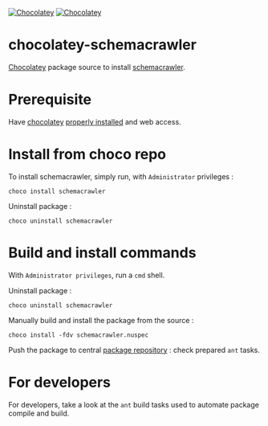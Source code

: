[![Chocolatey](https://img.shields.io/chocolatey/v/schemacrawler.svg)](https://chocolatey.org/packages/schemacrawler)
[![Chocolatey](https://img.shields.io/chocolatey/dt/schemacrawler.svg)](https://chocolatey.org/packages/schemacrawler)


# chocolatey-schemacrawler

[Chocolatey](https://chocolatey.org)  package source to install [schemacrawler](http://www.schemacrawler.com/).

# Prerequisite

Have [chocolatey](https://chocolatey.org/) [properly installed](https://chocolatey.org/install) and web access.


# Install from choco repo

To install schemacrawler, simply run, with ```Administrator``` privileges :

```
choco install schemacrawler
```

Uninstall package :

```
choco uninstall schemacrawler
```




# Build and install commands

With ```Administrator privileges```, run a ```cmd``` shell.

Uninstall package :

```
choco uninstall schemacrawler
```

Manually build and install the package from the source :

```
choco install -fdv schemacrawler.nuspec
```

Push the package to central [package repository](https://chocolatey.org/packages) : check prepared `ant` tasks.
# For developers

For developers, take a look at the ```ant``` build tasks used to automate package compile and build.

